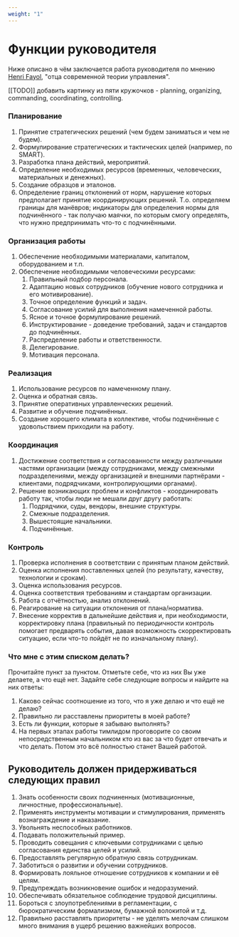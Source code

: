 ```yaml
---
weight: "1"
---
```

# Функции руководителя
Ниже описано в чём заключается работа руководителя по мнению [Henri Fayol](https://ru.wikipedia.org/wiki/Файоль,_Анри), "отца современной теории управления".

[[TODO]] добавить картинку из пяти кружочков - planning, organizing, commanding, coordinating, controlling.

### Планирование
1. Принятие стратегических решений (чем будем заниматься и чем не будем).
2. Формулирование стратегических и тактических целей (например, по SMART).
3. Разработка плана действий, мероприятий.
4. Определение необходимых ресурсов (временных, человеческих, материальных и денежных).
5. Создание образцов и эталонов.
6. Определение границ отклонений от норм, нарушение которых предполагает принятие координирующих решений. Т.о. определяем границы для манёвров; индикаторы для определения нормы для подчинённого - так получаю маячки, по которым смогу определять, что нужно предпринимать что-то с подчинёнными.

### Организация работы
1. Обеспечение необходимыми материалами, капиталом, оборудованием и т.п.
2. Обеспечение необходимыми человеческими ресурсами:
    1. Правильный подбор персонала.
    2. Адаптацию новых сотрудников (обучение нового сотрудника и его мотивирование).
    3. Точное определение функций и задач.
    4. Согласование усилий для выполнения намеченной работы.
    5. Ясное и точное формулирование решений.
    6. Инструктирование - доведение требований, задач и стандартов до подчинённых.
    7. Распределение работы и ответственности.
    8. Делегирование.
    9. Мотивация персонала.

### Реализация
1. Использование ресурсов по намеченному плану.
2. Оценка и обратная связь.
3. Принятие оперативных управленческих решений.
4. Развитие и обучение подчинённых.
5. Создание хорошего климата в коллективе, чтобы подчинённые с удовольствием приходили на работу.

### Координация
1. Достижение соответствия и согласованности между различными частями организации (между сотрудниками, между смежными подразделениями, между организацией и внешними партнёрами - клиентами, подрядчиками, контролирующими органами).
2. Решение возникающих проблем и конфликтов - координировать работу так, чтобы люди не мешали друг другу работать:
    1. Подрядчики, суды, вендоры, внешние структуры.
    2. Смежные подразделения.
    3. Вышестоящие начальники.
    4. Подчинённые.

### Контроль
1. Проверка исполнения в соответствии с принятым планом действий.
2. Оценка исполнения поставленных целей (по результату, качеству, технологии и срокам).
3. Оценка использования ресурсов.
4. Оценка соответствия требованиям и стандартам организации.
5. Работа с отчётностью, анализ отклонений.
6. Реагирование на ситуации отклонения от плана/норматива.
7. Внесение корректив в дальнейшие действия и, при необходимости, корректировку плана (правильный по периодичности контроль помогает предварять события, давая возможность скорректировать ситуацию, если что-то пойдёт не по изначальному плану).

### Что мне с этим списком делать?
Прочитайте пункт за пунктом. Отметьте себе, что из них Вы уже делаете, а что ещё нет. Задайте себе следующие вопросы и найдите на них ответы:

1. Каково сейчас соотношение из того, что я уже делаю и что ещё не делаю?
2. Правильно ли расставлены приоритеты в моей работе?
3. Есть ли функции, которые я забываю выполнять?
4. На первых этапах работы тимлидом проговорите со своим непосредственным начальником кто из вас за что будет отвечать и что делать. Потом это всё полностью станет Вашей работой.

## Руководитель должен придерживаться следующих правил
1. Знать особенности своих подчиненных (мотивационные, личностные, профессиональные).
2. Применять инструменты мотивации и стимулирования, применять вознаграждение и наказание.
3. Увольнять неспособных работников.
4. Подавать положительный пример.
5. Проводить совещания с ключевыми сотрудниками с целью согласования единства целей и усилий.
6. Предоставлять регулярную обратную связь сотрудникам.
7. Заботиться о развитии и обучении сотрудников.
8. Формировать лояльное отношение сотрудников к компании и её целям.
9. Предупреждать возникновение ошибок и недоразумений.
10. Обеспечивать обязательное соблюдение трудовой дисциплины.
11. Бороться с злоупотреблениями в регламентации, с бюрократическим формализмом, бумажной волокитой и т.д.
12. Правильно расставлять приоритеты - не уделять мелочам слишком много внимания в ущерб решению важнейших вопросов.